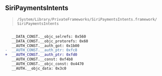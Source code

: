 ## SiriPaymentsIntents

> `/System/Library/PrivateFrameworks/SiriPaymentsIntents.framework/SiriPaymentsIntents`

```diff

   __DATA_CONST.__objc_selrefs: 0x560
   __DATA_CONST.__objc_protorefs: 0x60
   __AUTH_CONST.__auth_got: 0x1b00
-  __AUTH_CONST.__auth_ptr: 0xfc8
+  __AUTH_CONST.__auth_ptr: 0xfd0
   __AUTH_CONST.__const: 0xf4b8
   __AUTH_CONST.__objc_const: 0x4470
   __AUTH.__objc_data: 0x3c0

```
